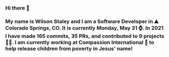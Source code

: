 ### Hi there 👋

### My name is Wilson Staley and I am a Software Developer in ⛰ Colorado Springs, CO.  It is currently Monday, May 31 ⌚. In 2021 I have made 165 commits, 35 PRs, and contributed to 9 projects 👨‍💻. I am currently working at Compassion International 🏢 to help release children from poverty in Jesus' name!